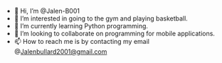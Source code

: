 - 👋 Hi, I’m @Jalen-B001
- 👀 I’m interested in going to the gym and playing basketball.
- 🌱 I’m currently learning Python programming.
- 💞️ I’m looking to collaborate on programming for mobile applications.
- 📫 How to reach me is by contacting my email @Jalenbullard2001@gmail.com

<!---
Jalen-B001/Jalen-B001 is a ✨ special ✨ repository because its `README.md` (this file) appears on your GitHub profile.
You can click the Preview link to take a look at your changes.
--->
